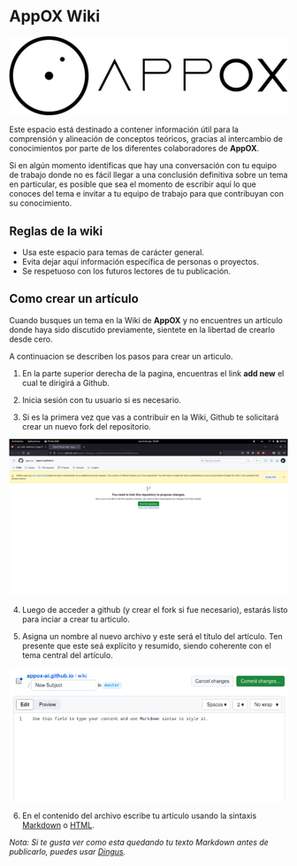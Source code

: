 # AppOX Wiki

![AppOX Logo][logo]

Este espacio está destinado a contener información útil para la comprensión y alineación de conceptos teóricos, gracias al intercambio de conocimientos por parte de los diferentes colaboradores de **AppOX**.

Si en algún momento identificas que hay una conversación con tu equipo de trabajo donde no es fácil llegar a una conclusión definitiva sobre un tema en particular, es posible que sea el momento de escribir aquí lo que conoces del tema e invitar a tu equipo de trabajo para que contribuyan con su conocimiento.

## Reglas de la wiki

- Usa este espacio para temas de carácter general.
- Evita dejar aquí información específica de personas o proyectos.
- Se respetuoso con los futuros lectores de tu publicación.

## Como crear un artículo

Cuando busques un tema en la Wiki de **AppOX** y no encuentres un artículo donde haya sido discutido previamente, sientete en la libertad de crearlo desde cero. 

A continuacion se describen los pasos para crear un articulo.

1. En la parte superior derecha de la pagina, encuentras el link **add new** el cual te dirigirá a Github.

2. Inicia sesión con tu usuario si es necesario.

3. Si es la primera vez que vas a contribuir en la Wiki, Github te solicitará crear un nuevo fork del repositorio.

![Github fork requirement][imgFork]

4. Luego de acceder a github (y crear el fork si fue necesario), estarás listo para inciar a crear tu articulo. 

5. Asigna un nombre al nuevo archivo y este será el título del artículo. Ten presente que este seá explícito y resumido, siendo coherente con el tema central del artículo.

![Github file editing][edit]

6. En el contenido del archivo escribe tu artículo usando la sintaxis [Markdown][markdown] o [HTML][htmlBasics].

  *Nota: Si te gusta ver como esta quedando tu texto Markdown antes de publicarlo, puedes usar [Dingus][dingus].*



[logo]: https://github.com/appox-ai/appox-ai.github.io/blob/master/assets/img/appox_logo_05.png "AppOX"
[imgFork]: https://github.com/appox-ai/appox-ai.github.io/blob/master/assets/img/2023-09-14_10-38-21.png
[edit]: https://github.com/appox-ai/appox-ai.github.io/blob/master/assets/img/2023-09-14_10-41-19.png
[markdown]: https://www.markdownguide.org/basic-syntax/
[htmlBasics]: https://developer.mozilla.org/en-US/docs/Learn/Getting_started_with_the_web/HTML_basics
[dingus]: https://daringfireball.net/projects/markdown/dingus